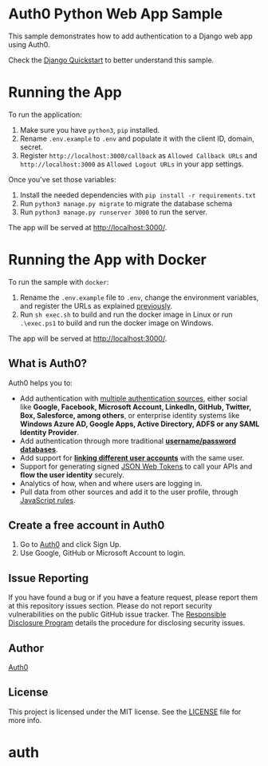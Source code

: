 # Auth0 Python Web App Sample

This sample demonstrates how to add authentication to a Django web app using Auth0.

Check the [Django Quickstart](https://auth0.com/docs/quickstart/webapp/django) to better understand this sample.

# Running the App

To run the application:

1. Make sure you have `python3`, `pip` installed.
2. Rename `.env.example` to `.env` and populate it with the client ID, domain, secret.
3. Register `http://localhost:3000/callback` as `Allowed Callback URLs` and `http://localhost:3000` as `Allowed Logout URLs` in your app settings.

Once you've set those variables:

1. Install the needed dependencies with `pip install -r requirements.txt`
2. Run `python3 manage.py migrate` to migrate the database schema
3. Run `python3 manage.py runserver 3000` to run the server.

The app will be served at [http://localhost:3000/](http://localhost:3000/).

# Running the App with Docker

To run the sample with `docker`:

1. Rename the `.env.example` file to `.env`, change the environment variables, and register the URLs as explained [previously](#running-the-app).
2. Run `sh exec.sh` to build and run the docker image in Linux or run `.\exec.ps1` to build and run the docker image on Windows.

The app will be served at [http://localhost:3000/](http://localhost:3000/).

## What is Auth0?

Auth0 helps you to:

* Add authentication with [multiple authentication sources](https://docs.auth0.com/identityproviders), either social like **Google, Facebook, Microsoft Account, LinkedIn, GitHub, Twitter, Box, Salesforce, among others**, or enterprise identity systems like **Windows Azure AD, Google Apps, Active Directory, ADFS or any SAML Identity Provider**.
* Add authentication through more traditional
**[username/password databases](https://docs.auth0.com/mysql-connection-tutorial)**.
* Add support for **[linking different user accounts](https://docs.auth0.com/link-accounts)** with the same user.
* Support for generating signed [JSON Web Tokens](https://docs.auth0.com/jwt) to call your APIs and
**flow the user identity** securely.
* Analytics of how, when and where users are logging in.
* Pull data from other sources and add it to the user profile, through [JavaScript rules](https://docs.auth0.com/rules).

## Create a free account in Auth0

1. Go to [Auth0](https://auth0.com) and click Sign Up.
2. Use Google, GitHub or Microsoft Account to login.

## Issue Reporting

If you have found a bug or if you have a feature request, please report them at this repository issues section. Please do not report security vulnerabilities on the public GitHub issue tracker. The [Responsible Disclosure Program](https://auth0.com/whitehat) details the procedure for disclosing security issues.

## Author

[Auth0](https://auth0.com)

## License

This project is licensed under the MIT license. See the [LICENSE](LICENSE) file for more info.
# auth
